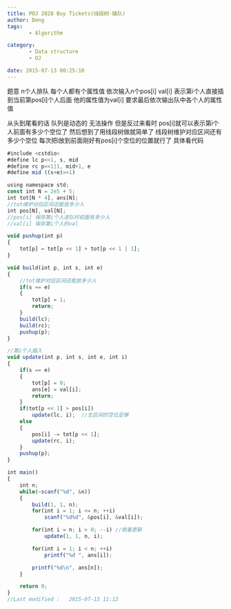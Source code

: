 ```yaml
---
title: POJ 2828 Buy Tickets(线段树·插队)
author: Deng
tags: 
       - Algorithm

category: 
       - Data structure
       - OJ

date: 2015-07-13 00:25:10
---
```

题意 n个人排队 每个人都有个属性值 依次输入n个pos[i] val[i] 表示第i个人直接插到当前第pos[i]个人后面 他的属性值为val[i] 要求最后依次输出队中各个人的属性值

从头到尾看的话 队列是动态的 无法操作 但是反过来看时 pos[i]就可以表示第i个人前面有多少个空位了 然后想到了用线段树做就简单了 线段树维护对应区间还有多少个空位 每次把i放到前面刚好有pos[i]个空位的位置就行了 具体看代码

```js 
#include <cstdio>
#define lc p<<1, s, mid
#define rc p<<1|1, mid+1, e
#define mid ((s+e)>>1)

using namespace std;
const int N = 2e5 + 5;
int tot[N * 4], ans[N];
//tot维护对应区间还能放多少人
int pos[N], val[N];
//pos[i] 保存第i个人进队时前面有多少人
//val[i] 保存第i个人的val

void pushup(int p)
{
    tot[p] = tot[p << 1] + tot[p << 1 | 1];
}

void build(int p, int s, int e)
{
    //tot维护对应区间还能放多少人
    if(s == e)
    {
        tot[p] = 1;
        return;
    }
    build(lc);
    build(rc);
    pushup(p);
}

//第i个人插入
void update(int p, int s, int e, int i)
{
    if(s == e)
    {
        tot[p] = 0;
        ans[e] = val[i];
        return;
    }
    if(tot[p << 1] > pos[i])
        update(lc, i);  //左区间的空位足够
    else
    {
        pos[i] -= tot[p << 1];
        update(rc, i);
    }
    pushup(p);
}

int main()
{
    int n;
    while(~scanf("%d", &n))
    {
        build(1, 1, n);
        for(int i = 1; i <= n; ++i)
            scanf("%d%d", &pos[i], &val[i]);

        for(int i = n; i > 0; --i) //倒着更新
            update(1, 1, n, i);

        for(int i = 1; i < n; ++i)
            printf("%d ", ans[i]);

        printf("%d\n", ans[n]);
    }

    return 0;
}
//Last modified :   2015-07-13 11:13
```